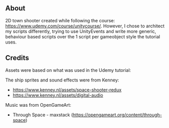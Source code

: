 ## About
2D town shooter created while following the course: https://www.udemy.com/course/unitycourse/.  However, I chose to architect my scripts differently, trying to use UnityEvents and write more generic, behaviour based scripts over the 1 script per gameobject style the tutorial uses.

## Credits
Assets were based on what was used in the Udemy tutorial:

The ship sprites and sound effects were from Kenney:
  -  https://www.kenney.nl/assets/space-shooter-redux
  -  https://www.kenney.nl/assets/digital-audio

Music was from OpenGameArt:
  -  Through Space - maxstack (https://opengameart.org/content/through-space)

